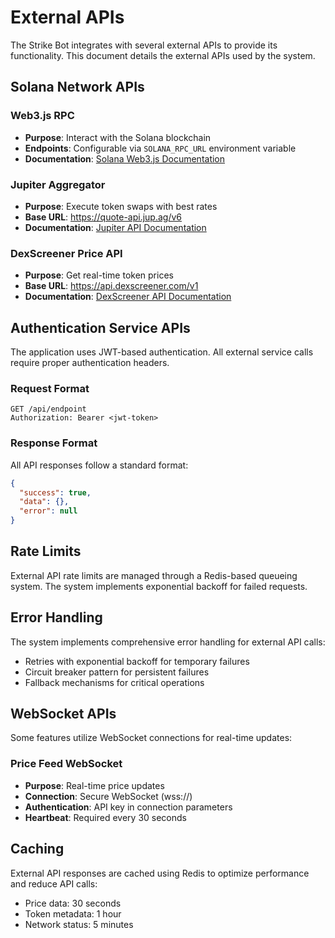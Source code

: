 # External APIs

The Strike Bot integrates with several external APIs to provide its functionality. This document details the external APIs used by the system.

## Solana Network APIs

### Web3.js RPC
- **Purpose**: Interact with the Solana blockchain
- **Endpoints**: Configurable via `SOLANA_RPC_URL` environment variable
- **Documentation**: [Solana Web3.js Documentation](https://solana-labs.github.io/solana-web3.js/)

### Jupiter Aggregator
- **Purpose**: Execute token swaps with best rates
- **Base URL**: https://quote-api.jup.ag/v6
- **Documentation**: [Jupiter API Documentation](https://station.jup.ag/docs/apis/overview)

### DexScreener Price API
- **Purpose**: Get real-time token prices
- **Base URL**: https://api.dexscreener.com/v1
- **Documentation**: [DexScreener API Documentation](https://docs.dexscreener.com/api/reference)

## Authentication Service APIs

The application uses JWT-based authentication. All external service calls require proper authentication headers.

### Request Format
```http
GET /api/endpoint
Authorization: Bearer <jwt-token>
```

### Response Format
All API responses follow a standard format:
```json
{
  "success": true,
  "data": {},
  "error": null
}
```

## Rate Limits

External API rate limits are managed through a Redis-based queueing system. The system implements exponential backoff for failed requests.

## Error Handling

The system implements comprehensive error handling for external API calls:
- Retries with exponential backoff for temporary failures
- Circuit breaker pattern for persistent failures
- Fallback mechanisms for critical operations

## WebSocket APIs

Some features utilize WebSocket connections for real-time updates:

### Price Feed WebSocket
- **Purpose**: Real-time price updates
- **Connection**: Secure WebSocket (wss://)
- **Authentication**: API key in connection parameters
- **Heartbeat**: Required every 30 seconds

## Caching

External API responses are cached using Redis to optimize performance and reduce API calls:
- Price data: 30 seconds
- Token metadata: 1 hour
- Network status: 5 minutes
